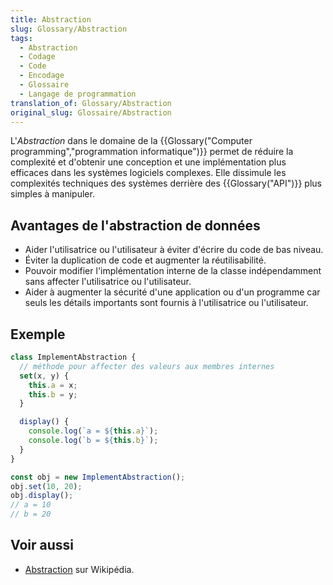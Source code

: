 ```yaml
---
title: Abstraction
slug: Glossary/Abstraction
tags:
  - Abstraction
  - Codage
  - Code
  - Encodage
  - Glossaire
  - Langage de programmation
translation_of: Glossary/Abstraction
original_slug: Glossaire/Abstraction
---
```

L'_Abstraction_ dans le domaine de la {{Glossary("Computer programming","programmation informatique")}} permet de réduire la complexité et d'obtenir une conception et une implémentation plus efficaces dans les systèmes logiciels complexes. Elle dissimule les complexités techniques des systèmes derrière des {{Glossary("API")}} plus simples à manipuler.

## Avantages de l'abstraction de données

- Aider l'utilisatrice ou l'utilisateur à éviter d'écrire du code de bas niveau.
- Éviter la duplication de code et augmenter la réutilisabilité.
- Pouvoir modifier l'implémentation interne de la classe indépendamment sans affecter l'utilisatrice ou l'utilisateur.
- Aider à augmenter la sécurité d'une application ou d'un programme car seuls les détails importants sont fournis à l'utilisatrice ou l'utilisateur.

## Exemple

```js
class ImplementAbstraction {
  // méthode pour affecter des valeurs aux membres internes
  set(x, y) {
    this.a = x;
    this.b = y;
  }

  display() {
    console.log(`a = ${this.a}`);
    console.log(`b = ${this.b}`);
  }
}

const obj = new ImplementAbstraction();
obj.set(10, 20);
obj.display();
// a = 10
// b = 20
```


## Voir aussi

- [Abstraction](https://fr.wikipedia.org/wiki/Abstraction_(informatique)) sur Wikipédia.
